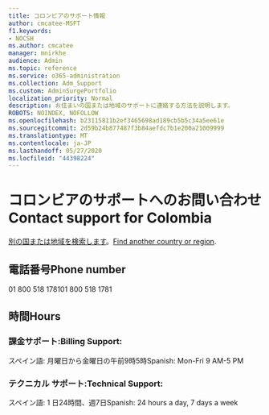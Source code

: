 ```yaml
---
title: コロンビアのサポート情報
author: cmcatee-MSFT
f1.keywords:
- NOCSH
ms.author: cmcatee
manager: mnirkhe
audience: Admin
ms.topic: reference
ms.service: o365-administration
ms.collection: Adm_Support
ms.custom: AdminSurgePortfolio
localization_priority: Normal
description: お住まいの国または地域のサポートに連絡する方法を説明します。
ROBOTS: NOINDEX, NOFOLLOW
ms.openlocfilehash: b23115811b2ef3465698ad189cb5b5c34a5ee61e
ms.sourcegitcommit: 2d59b24b877487f3b84aefdc7b1e200a21009999
ms.translationtype: MT
ms.contentlocale: ja-JP
ms.lasthandoff: 05/27/2020
ms.locfileid: "44398224"
---
```

# <a name="contact-support-for-colombia"></a><span data-ttu-id="847ff-103">コロンビアのサポートへのお問い合わせ</span><span class="sxs-lookup"><span data-stu-id="847ff-103">Contact support for Colombia</span></span>

<span data-ttu-id="847ff-104">[別の国または地域を検索します](../contact-support-for-business-products.md)。</span><span class="sxs-lookup"><span data-stu-id="847ff-104">[Find another country or region](../contact-support-for-business-products.md).</span></span>

## <a name="phone-number"></a><span data-ttu-id="847ff-105">電話番号</span><span class="sxs-lookup"><span data-stu-id="847ff-105">Phone number</span></span>
<span data-ttu-id="847ff-106">01 800 518 1781</span><span class="sxs-lookup"><span data-stu-id="847ff-106">01 800 518 1781</span></span>

## <a name="hours"></a><span data-ttu-id="847ff-107">時間</span><span class="sxs-lookup"><span data-stu-id="847ff-107">Hours</span></span>
### <a name="billing-support"></a><span data-ttu-id="847ff-108">課金サポート:</span><span class="sxs-lookup"><span data-stu-id="847ff-108">Billing Support:</span></span>

<span data-ttu-id="847ff-109">スペイン語: 月曜日から金曜日の午前9時5時</span><span class="sxs-lookup"><span data-stu-id="847ff-109">Spanish: Mon-Fri 9 AM-5 PM</span></span>

### <a name="technical-support"></a><span data-ttu-id="847ff-110">テクニカル サポート:</span><span class="sxs-lookup"><span data-stu-id="847ff-110">Technical Support:</span></span>

<span data-ttu-id="847ff-111">スペイン語: 1 日24時間、週7日</span><span class="sxs-lookup"><span data-stu-id="847ff-111">Spanish: 24 hours a day, 7 days a week</span></span>
